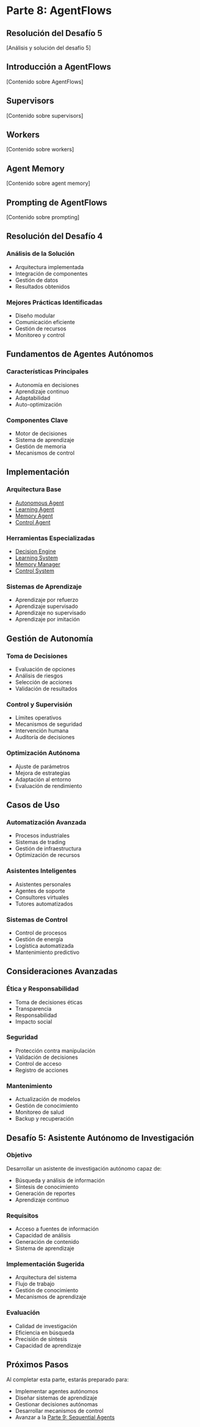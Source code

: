 # Parte 8: AgentFlows

## Resolución del Desafío 5
[Análisis y solución del desafío 5]

## Introducción a AgentFlows
[Contenido sobre AgentFlows]

## Supervisors
[Contenido sobre supervisors]

## Workers
[Contenido sobre workers]

## Agent Memory
[Contenido sobre agent memory]

## Prompting de AgentFlows
[Contenido sobre prompting]

## Resolución del Desafío 4

### Análisis de la Solución
- Arquitectura implementada
- Integración de componentes
- Gestión de datos
- Resultados obtenidos

### Mejores Prácticas Identificadas
- Diseño modular
- Comunicación eficiente
- Gestión de recursos
- Monitoreo y control

## Fundamentos de Agentes Autónomos

### Características Principales
- Autonomía en decisiones
- Aprendizaje continuo
- Adaptabilidad
- Auto-optimización

### Componentes Clave
- Motor de decisiones
- Sistema de aprendizaje
- Gestión de memoria
- Mecanismos de control

## Implementación

### Arquitectura Base
- [Autonomous Agent](../../integraciones/langchain/agents/autonomous-agent.md)
- [Learning Agent](../../integraciones/langchain/agents/learning-agent.md)
- [Memory Agent](../../integraciones/langchain/agents/memory-agent.md)
- [Control Agent](../../integraciones/langchain/agents/control-agent.md)

### Herramientas Especializadas
- [Decision Engine](../../integraciones/langchain/tools/decision-engine.md)
- [Learning System](../../integraciones/langchain/tools/learning-system.md)
- [Memory Manager](../../integraciones/langchain/tools/memory-manager.md)
- [Control System](../../integraciones/langchain/tools/control-system.md)

### Sistemas de Aprendizaje
- Aprendizaje por refuerzo
- Aprendizaje supervisado
- Aprendizaje no supervisado
- Aprendizaje por imitación

## Gestión de Autonomía

### Toma de Decisiones
- Evaluación de opciones
- Análisis de riesgos
- Selección de acciones
- Validación de resultados

### Control y Supervisión
- Límites operativos
- Mecanismos de seguridad
- Intervención humana
- Auditoría de decisiones

### Optimización Autónoma
- Ajuste de parámetros
- Mejora de estrategias
- Adaptación al entorno
- Evaluación de rendimiento

## Casos de Uso

### Automatización Avanzada
- Procesos industriales
- Sistemas de trading
- Gestión de infraestructura
- Optimización de recursos

### Asistentes Inteligentes
- Asistentes personales
- Agentes de soporte
- Consultores virtuales
- Tutores automatizados

### Sistemas de Control
- Control de procesos
- Gestión de energía
- Logística automatizada
- Mantenimiento predictivo

## Consideraciones Avanzadas

### Ética y Responsabilidad
- Toma de decisiones éticas
- Transparencia
- Responsabilidad
- Impacto social

### Seguridad
- Protección contra manipulación
- Validación de decisiones
- Control de acceso
- Registro de acciones

### Mantenimiento
- Actualización de modelos
- Gestión de conocimiento
- Monitoreo de salud
- Backup y recuperación

## Desafío 5: Asistente Autónomo de Investigación

### Objetivo
Desarrollar un asistente de investigación autónomo capaz de:
- Búsqueda y análisis de información
- Síntesis de conocimiento
- Generación de reportes
- Aprendizaje continuo

### Requisitos
- Acceso a fuentes de información
- Capacidad de análisis
- Generación de contenido
- Sistema de aprendizaje

### Implementación Sugerida
- Arquitectura del sistema
- Flujo de trabajo
- Gestión de conocimiento
- Mecanismos de aprendizaje

### Evaluación
- Calidad de investigación
- Eficiencia en búsqueda
- Precisión de síntesis
- Capacidad de aprendizaje

## Próximos Pasos

Al completar esta parte, estarás preparado para:
- Implementar agentes autónomos
- Diseñar sistemas de aprendizaje
- Gestionar decisiones autónomas
- Desarrollar mecanismos de control
- Avanzar a la [Parte 9: Sequential Agents](../parte-9/README.md) 